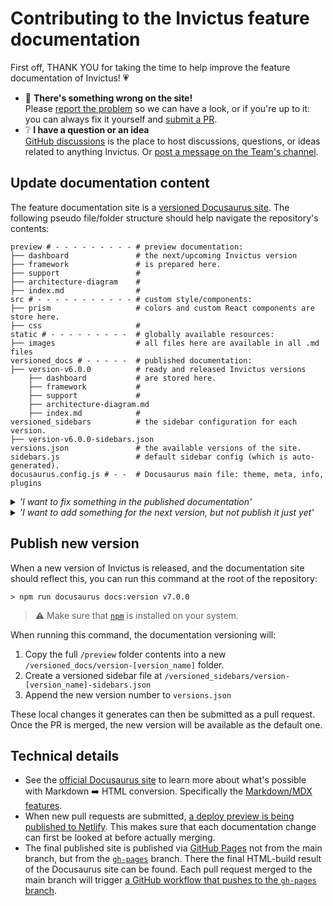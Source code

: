 # Contributing to the Invictus feature documentation
First off, THANK YOU for taking the time to help improve the feature documentation of Invictus! 💗

* 🐞 **There's something wrong on the site!** <br/>
  Please [report the problem](https://github.com/invictus-integration/docs-ifa/issues/new/choose) so we can have a look, or if you're up to it: you can always fix it yourself and [submit a PR](#update-documentation-content).
* ❔ **I have a question or an idea** <br/>
  [GitHub discussions](https://github.com/invictus-integration/docs-ifa/discussions/new/choose) is the place to host discussions, questions, or ideas related to anything Invictus. Or [post a message on the Team's channel](https://teams.microsoft.com/l/channel/19%3A94dc05d412d84c16858094ff79af241d%40thread.skype/Invictus%20for%20Azure?groupId=f2ebbeb0-4e8b-4764-9835-98011ae154e9&tenantId=7517bc42-bcf8-4916-a677-b5753051f846).

## Update documentation content
The feature documentation site is a [versioned Docusaurus site](https://docusaurus.io/docs/versioning). The following pseudo file/folder structure should help navigate the repository's contents:

```shell
preview # - - - - - - - - - # preview documentation:
├── dashboard               # the next/upcoming Invictus version
├── framework               # is prepared here.
├── support                 # 
├── architecture-diagram    #
├── index.md                #
src # - - - - - - - - - - - # custom style/components:
├── prism                   # colors and custom React components are store here. 
├── css                     #
static # - - - - - - - - -  # globally available resources:
├── images                  # all files here are available in all .md files
versioned_docs # - - - - -  # published documentation:
├── version-v6.0.0          # ready and released Invictus versions
    ├── dashboard           # are stored here.
    ├── framework           #
    ├── support             #
    ├── architecture-diagram.md
    ├── index.md            #
versioned_sidebars          # the sidebar configuration for each version.
├── version-v6.0.0-sidebars.json
versions.json               # the available versions of the site.
sidebars.js                 # default sidebar config (which is auto-generated).
docusaurus.config.js # - -  # Docusaurus main file: theme, meta, info, plugins
```

<details>
<summary><em>'I want to fix something in the published documentation'</em></summary>

* 🔎 Locate the `/versioned_docs` folder in the root of the repository.
* 📌 Pinpoint the released version folder where the problem is.
  * Versions are mapped to `/version-vx.x.x` folders
* 🧑‍🏭 Fix the issue in any of the `.md` files in the folder.
* 🔁 Now do the same thing for any other lower versions where this problem also exists.
* 🔁 Now do the same thing for the `/preview` folder
  * *This will make sure that the fix is also included in the next version.*

</details>

<details>
<summary><em>'I want to add something for the next version, but not publish it just yet'</em></summary>

* 🔎 Locate the `/preview` folder in the root of the repository.
* ✨ Add the change to one of the `.md` files in the folder.
  * *This will make sure that the change will be included in the next version.*

</details>

## Publish new version
When a new version of Invictus is released, and the documentation site should reflect this, you can run this command at the root of the repository:

```shell
> npm run docusaurus docs:version v7.0.0
```

> ⚠️ Make sure that [`npm`](https://pnpm.io/) is installed on your system.

When running this command, the documentation versioning will:
1. Copy the full `/preview` folder contents into a new `/versioned_docs/version-[version_name]` folder.
2. Create a versioned sidebar file at `/versioned_sidebars/version-[version_name]-sidebars.json`
3. Append the new version number to `versions.json`

These local changes it generates can then be submitted as a pull request. Once the PR is merged, the new version will be available as the default one.

## Technical details
* See the [official Docusaurus site](https://docusaurus.io/docs) to learn more about what's possible with Markdown ➡️ HTML conversion. Specifically the [Markdown/MDX features](https://docusaurus.io/docs/markdown-features).
* When new pull requests are submitted, [a deploy preview is being published to Netlify](https://app.netlify.com/projects/invictus-for-azure/overview). This makes sure that each documentation change can first be looked at before actually merging.
* The final published site is published via [GitHub Pages](https://docs.github.com/en/pages/getting-started-with-github-pages/creating-a-github-pages-site) not from the main branch, but from the [`gh-pages`](https://github.com/invictus-integration/docs-ifa/tree/gh-pages) branch. There the final HTML-build result of the Docusaurus site can be found. Each pull request merged to the main branch will trigger [a GitHub workflow that pushes to the `gh-pages` branch](https://github.com/invictus-integration/docs-ifa/blob/master/.github/workflows/deploy-gh-pages.yml).